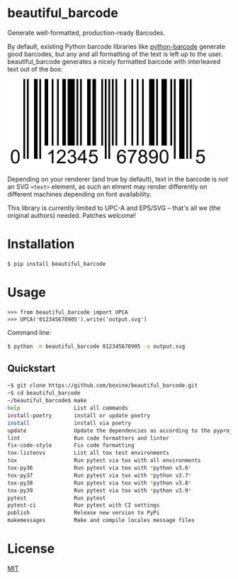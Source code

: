 # beautiful_barcode
Generate well-formatted, production-ready Barcodes.

By default, existing Python barcode libraries like [python-barcode](https://pypi.org/project/python-barcode/) generate good barcodes, but any and all formatting of the text is left up to the user. beautiful_barcode generates a nicely formatted barcode with interleaved text out of the box:

![Example barcode](example_path.svg)

Depending on your renderer (and true by default), text in the barcode is *not* an SVG `<text>` element, as such an elment may render differently on different machines depending on font availability.

This library is currently limited to UPC-A and EPS/SVG – that's all we (the original authors) needed. Patches welcome!

# Installation

```sh
$ pip install beautiful_barcode
```

# Usage

```
>>> from beautiful_barcode import UPCA
>>> UPCA('012345678905').write('output.svg')
```

Command line:

```sh
$ python -m beautiful_barcode 012345678905 -o output.svg
```

## Quickstart

```bash
~$ git clone https://github.com/boxine/beautiful_barcode.git
~$ cd beautiful_barcode
~/beautiful_barcode$ make
help                 List all commands
install-poetry       install or update poetry
install              install via poetry
update               Update the dependencies as according to the pyproject.toml file
lint                 Run code formatters and linter
fix-code-style       Fix code formatting
tox-listenvs         List all tox test environments
tox                  Run pytest via tox with all environments
tox-py36             Run pytest via tox with *python v3.6*
tox-py37             Run pytest via tox with *python v3.7*
tox-py38             Run pytest via tox with *python v3.8*
tox-py39             Run pytest via tox with *python v3.9*
pytest               Run pytest
pytest-ci            Run pytest with CI settings
publish              Release new version to PyPi
makemessages         Make and compile locales message files
```

# License

[MIT](LICENSE)
